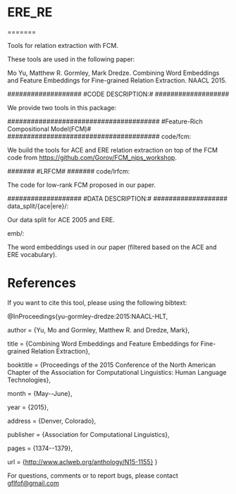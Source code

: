 # ERE_RE
=======

Tools for relation extraction with FCM.

These tools are used in the following paper:

Mo Yu, Matthew R. Gormley, Mark Dredze. Combining Word Embeddings and Feature Embeddings for Fine-grained Relation Extraction. NAACL 2015.

###################
#CODE DESCRIPTION:#
###################

We provide two tools in this package:

#######################################
#Feature-Rich Compositional Model(FCM)#
#######################################
code/fcm:

We build the tools for ACE and ERE relation extraction on top of the FCM code from https://github.com/Gorov/FCM_nips_workshop.

#######
#LRFCM#
#######
code/lrfcm:

The code for low-rank FCM proposed in our paper.

###################
#DATA DESCRIPTION:#
###################
data_split/{ace|ere}/:

Our data split for ACE 2005 and ERE.

emb/:

The word embeddings used in our paper (filtered based on the ACE and ERE vocabulary).

References
=======
If you want to cite this tool, please using the following bibtext:

@InProceedings{yu-gormley-dredze:2015:NAACL-HLT,

  author    = {Yu, Mo  and  Gormley, Matthew R.  and  Dredze, Mark},
  
  title     = {Combining Word Embeddings and Feature Embeddings for Fine-grained Relation Extraction},
  
  booktitle = {Proceedings of the 2015 Conference of the North American Chapter of the Association for Computational Linguistics: Human Language Technologies},
  
  month     = {May--June},
  
  year      = {2015},
  
  address   = {Denver, Colorado},
  
  publisher = {Association for Computational Linguistics},
  
  pages     = {1374--1379},
  
  url       = {http://www.aclweb.org/anthology/N15-1155}
}

For questions, comments or to report bugs, please contact gflfof@gmail.com

